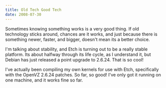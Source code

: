 ```yaml
---
title: Old Tech Good Tech
date: 2008-07-30
---
```

Sometimes knowing something works is a very good thing. If old technology sticks around, chances are it works, and just because there is something newer, faster, and bigger, doesn't mean its a better choice.

I'm talking about stability, and Etch is turning out to be a really stable platform. Its about halfway through its life cycle, as I understand it, but Debian has just released a point upgrade to 2.6.24. That is so cool!

I've actually been compiling my own kernels for use with Etch, specifically with the OpenVZ 2.6.24 patches. So far, so good! I've only got it running on one machine, and it works fine so far.

